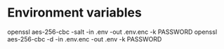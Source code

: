 # Environment variables


openssl aes-256-cbc -salt -in .env -out .env.enc -k PASSWORD
openssl aes-256-cbc -d -in .env.enc -out .env -k PASSWORD
